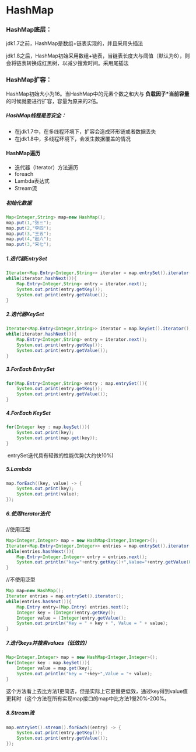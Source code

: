 # HashMap

### HashMap底层：

jdk1.7之前，HashMap是数组+链表实现的，并且采用头插法

jdk1.8之后，HashMap初始采用数组+链表，当链表长度大与阈值（默认为8），则会将链表转换成红黑树，以减少搜索时间。采用尾插法

### HashMap扩容：

HashMap初始大小为16。当HashMap中的元素个数之和大与 **负载因子*当前容量** 的时候就要进行扩容，容量为原来的2倍。

##### HashMap线程是否安全：

- 在jdk1.7中，在多线程环境下，扩容会造成环形链或者数据丢失
- 在jdk1.8中，多线程环境下，会发生数据覆盖的情况

#### HashMap遍历

- 迭代器（Iterator）方法遍历
- foreach
- Lambda表达式
- Stream流

##### 初始化数据

```java
Map<Integer,String> map=new HashMap();
map.put(1,"张三");
map.put(2,"李四");
map.put(3,"王五");
map.put(4,"赵六");
map.put(3,"宋七");
```

##### 1.迭代器EntrySet

```java
Iterator<Map.Entry<Integer,String>> iterator = map.entrySet().iterator();
while(iterator.hashNext()){
    Map.Entry<Integer,String> entry = iterator.next();
    System.out.print(entry.getKey());
    System.out.print(entry.getValue());
}
```

##### 2.迭代器KeySet

```java 
Iterator<Map.Entry<Integer,String>> iterator = map.keySet().iterator();
while(iterator.hashNext()){
    Map.Entry<Integer,String> entry = iterator.next();
    System.out.print(entry.getKey());
    System.out.print(entry.getValue());
}
```

##### 3.ForEach EntrySet

```java
for(Map.Entry<Integer,String> entry : map.entrySet()){
	System.out.print(entry.getKey());
	System.out.print(entry.getValue());
}
```

##### 4.ForEach KeySet

```Java
for(Integer key : map.keySet()){
	System.out.print(key);
	System.out.print(map.get(key));
}
```

​	entrySet迭代具有轻微的性能优势(大约快10%)

##### 5.Lambda

```java
map.forEach((key, value) -> {
    System.out.print(key);
    System.out.print(value);
});
```

##### 6.使用Iterator迭代

//使用泛型

```java
Map<Integer,Integer> map = new HashMap<Integer,Integer>();
Iterator<Map.Entry<Integer,Integer>> entries = map.entrySet().iterator();
while(entries.hashNext()){
    Map.Entry<Integer,Integer> entry = entries.next();
    System.out.println("key="+entry.getKey()+",Value="+entry.getValue(0));
}
```

//不使用泛型

```java
Map map=new HashMap();
Iterator entries = map.entrySet().iterator();
while(entries.hasNext()){
    Map.Entry entry=(Map.Entry) entries.next();
    Integer key = (Integer)entry.getKey();
    Integer value = (Integer)entry.getValue();
    System.out.println("Key = " + key + ", Value = " + value);
}
```

##### 7.迭代keys并搜索values（低效的）

```java
Map<Integer,Integer> map = new HashMap<Integer,Integer>();
for(Integer key : map.keySet()){
    Integer value = map.get(key);
    System.out.println("key = "+key+",Value = "+ value);
}
```

​	这个方法看上去比方法1更简洁，但是实际上它更慢更低效，通过key得到value值更耗时（这个方法在所有实现map接口的map中比方法1慢20%-200%。

##### 8.Stream流

```Java
map.entrySet().stream().forEach((entry) -> {
    System.out.print(entry.getKey());
    System.out.print(entry.getValue());
});
```



